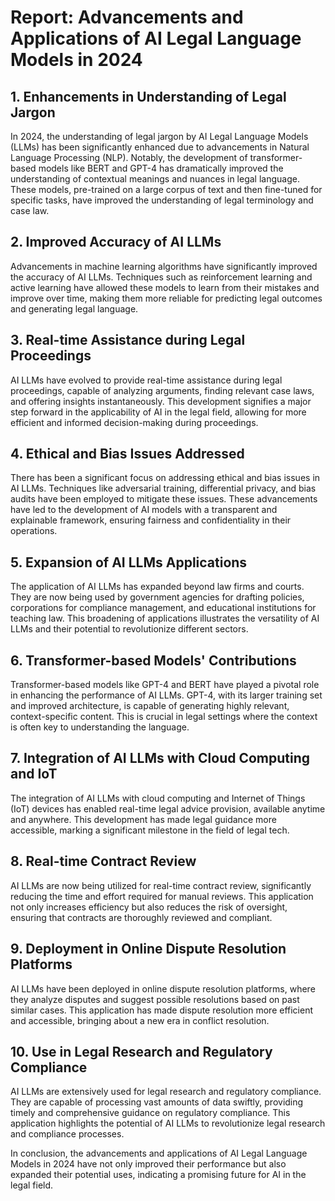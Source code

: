 # Report: Advancements and Applications of AI Legal Language Models in 2024

## 1. Enhancements in Understanding of Legal Jargon
In 2024, the understanding of legal jargon by AI Legal Language Models (LLMs) has been significantly enhanced due to advancements in Natural Language Processing (NLP). Notably, the development of transformer-based models like BERT and GPT-4 has dramatically improved the understanding of contextual meanings and nuances in legal language. These models, pre-trained on a large corpus of text and then fine-tuned for specific tasks, have improved the understanding of legal terminology and case law.

## 2. Improved Accuracy of AI LLMs
Advancements in machine learning algorithms have significantly improved the accuracy of AI LLMs. Techniques such as reinforcement learning and active learning have allowed these models to learn from their mistakes and improve over time, making them more reliable for predicting legal outcomes and generating legal language.

## 3. Real-time Assistance during Legal Proceedings
AI LLMs have evolved to provide real-time assistance during legal proceedings, capable of analyzing arguments, finding relevant case laws, and offering insights instantaneously. This development signifies a major step forward in the applicability of AI in the legal field, allowing for more efficient and informed decision-making during proceedings.

## 4. Ethical and Bias Issues Addressed
There has been a significant focus on addressing ethical and bias issues in AI LLMs. Techniques like adversarial training, differential privacy, and bias audits have been employed to mitigate these issues. These advancements have led to the development of AI models with a transparent and explainable framework, ensuring fairness and confidentiality in their operations.

## 5. Expansion of AI LLMs Applications
The application of AI LLMs has expanded beyond law firms and courts. They are now being used by government agencies for drafting policies, corporations for compliance management, and educational institutions for teaching law. This broadening of applications illustrates the versatility of AI LLMs and their potential to revolutionize different sectors.

## 6. Transformer-based Models' Contributions
Transformer-based models like GPT-4 and BERT have played a pivotal role in enhancing the performance of AI LLMs. GPT-4, with its larger training set and improved architecture, is capable of generating highly relevant, context-specific content. This is crucial in legal settings where the context is often key to understanding the language.

## 7. Integration of AI LLMs with Cloud Computing and IoT
The integration of AI LLMs with cloud computing and Internet of Things (IoT) devices has enabled real-time legal advice provision, available anytime and anywhere. This development has made legal guidance more accessible, marking a significant milestone in the field of legal tech.

## 8. Real-time Contract Review
AI LLMs are now being utilized for real-time contract review, significantly reducing the time and effort required for manual reviews. This application not only increases efficiency but also reduces the risk of oversight, ensuring that contracts are thoroughly reviewed and compliant.

## 9. Deployment in Online Dispute Resolution Platforms
AI LLMs have been deployed in online dispute resolution platforms, where they analyze disputes and suggest possible resolutions based on past similar cases. This application has made dispute resolution more efficient and accessible, bringing about a new era in conflict resolution.

## 10. Use in Legal Research and Regulatory Compliance
AI LLMs are extensively used for legal research and regulatory compliance. They are capable of processing vast amounts of data swiftly, providing timely and comprehensive guidance on regulatory compliance. This application highlights the potential of AI LLMs to revolutionize legal research and compliance processes.

In conclusion, the advancements and applications of AI Legal Language Models in 2024 have not only improved their performance but also expanded their potential uses, indicating a promising future for AI in the legal field.